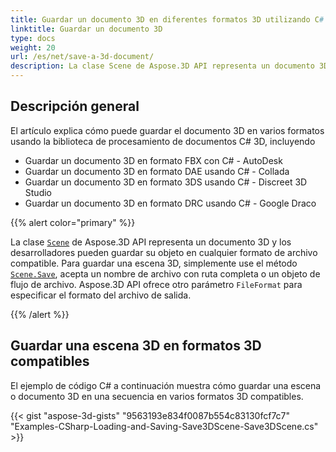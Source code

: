 ```yaml
---
title: Guardar un documento 3D en diferentes formatos 3D utilizando C#
linktitle: Guardar un documento 3D
type: docs
weight: 20
url: /es/net/save-a-3d-document/
description: La clase Scene de Aspose.3D API representa un documento 3D y los desarrolladores pueden guardar su objeto en cualquier formato de archivo compatible.
---
```

##  **Descripción general**
El artículo explica cómo puede guardar el documento 3D en varios formatos usando la biblioteca de procesamiento de documentos C# 3D, incluyendo

- Guardar un documento 3D en formato FBX con C# - AutoDesk
- Guardar un documento 3D en formato DAE usando C# - Collada
- Guardar un documento 3D en formato 3DS usando C# - Discreet 3D Studio
- Guardar un documento 3D en formato DRC usando C# - Google Draco

{{% alert color="primary" %}} 

La clase [`Scene`](https://reference.aspose.com/3d/net/aspose.threed/scene) de Aspose.3D API representa un documento 3D y los desarrolladores pueden guardar su objeto en cualquier formato de archivo compatible. Para guardar una escena 3D, simplemente use el método [`Scene.Save`](https://reference.aspose.com/3d/net/aspose.threed/scene/methods/save), acepta un nombre de archivo con ruta completa o un objeto de flujo de archivo. Aspose.3D API ofrece otro parámetro `FileFormat` para especificar el formato del archivo de salida.

{{% /alert %}} 

##  **Guardar una escena 3D en formatos 3D compatibles**

El ejemplo de código C# a continuación muestra cómo guardar una escena o documento 3D en una secuencia en varios formatos 3D compatibles.

{{< gist "aspose-3d-gists" "9563193e834f0087b554c83130fcf7c7" "Examples-CSharp-Loading-and-Saving-Save3DScene-Save3DScene.cs" >}}
